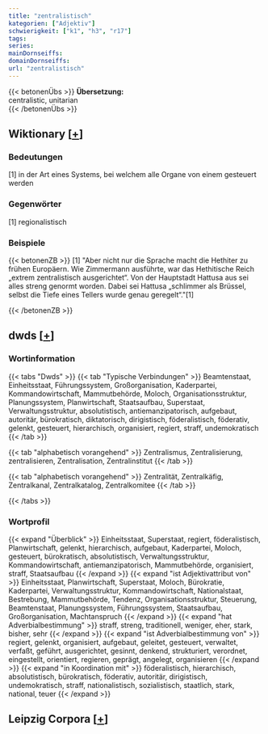 ```yaml
---
title: "zentralistisch"
kategorien: ["Adjektiv"]
schwierigkeit: ["k1", "h3", "r17"]
tags:
series:
mainDornseiffs:
domainDornseiffs:
url: "zentralistisch"
---
```


{{< betonenÜbs >}}
**Übersetzung:**  
centralistic, unitarian  
{{< /betonenÜbs >}}

## Wiktionary [[+](https://de.wiktionary.org/wiki/zentralistisch)]

### Bedeutungen
[1] in der Art eines Systems, bei welchem alle Organe von einem gesteuert werden  

### Gegenwörter
[1] regionalistisch  

### Beispiele
{{< betonenZB >}}
[1] "Aber nicht nur die Sprache macht die Hethiter zu frühen Europäern. Wie Zimmermann ausführte, war das Hethitische Reich „extrem zentralistisch ausgerichtet“. Von der Hauptstadt Hattusa aus sei alles streng genormt worden. Dabei sei Hattusa „schlimmer als Brüssel, selbst die Tiefe eines Tellers wurde genau geregelt“."[1]  

{{< /betonenZB >}}


## dwds [[+](https://www.dwds.de/wb/zentralistisch)]

### Wortinformation
{{< tabs "Dwds" >}}
{{< tab "Typische Verbindungen" >}}
Beamtenstaat, Einheitsstaat, Führungssystem, Großorganisation, Kaderpartei, Kommandowirtschaft, Mammutbehörde, Moloch, Organisationsstruktur, Planungssystem, Planwirtschaft, Staatsaufbau, Superstaat, Verwaltungsstruktur, absolutistisch, antiemanzipatorisch, aufgebaut, autoritär, bürokratisch, diktatorisch, dirigistisch, föderalistisch, föderativ, gelenkt, gesteuert, hierarchisch, organisiert, regiert, straff, undemokratisch
{{< /tab >}}

{{< tab "alphabetisch vorangehend" >}}
Zentralismus, Zentralisierung, zentralisieren, Zentralisation, Zentralinstitut
{{< /tab >}}

{{< tab "alphabetisch vorangehend" >}}
Zentralität, Zentralkäfig, Zentralkanal, Zentralkatalog, Zentralkomitee
{{< /tab >}}

{{< /tabs >}}

### Wortprofil
{{< expand "Überblick" >}} Einheitsstaat, Superstaat, regiert, föderalistisch, Planwirtschaft, gelenkt, hierarchisch, aufgebaut, Kaderpartei, Moloch, gesteuert, bürokratisch, absolutistisch, Verwaltungsstruktur, Kommandowirtschaft, antiemanzipatorisch, Mammutbehörde, organisiert, straff, Staatsaufbau {{< /expand >}}
{{< expand "ist Adjektivattribut von" >}} Einheitsstaat, Planwirtschaft, Superstaat, Moloch, Bürokratie, Kaderpartei, Verwaltungsstruktur, Kommandowirtschaft, Nationalstaat, Bestrebung, Mammutbehörde, Tendenz, Organisationsstruktur, Steuerung, Beamtenstaat, Planungssystem, Führungssystem, Staatsaufbau, Großorganisation, Machtanspruch {{< /expand >}}
{{< expand "hat Adverbialbestimmung" >}} straff, streng, traditionell, weniger, eher, stark, bisher, sehr {{< /expand >}}
{{< expand "ist Adverbialbestimmung von" >}} regiert, gelenkt, organisiert, aufgebaut, geleitet, gesteuert, verwaltet, verfaßt, geführt, ausgerichtet, gesinnt, denkend, strukturiert, verordnet, eingestellt, orientiert, regieren, geprägt, angelegt, organisieren {{< /expand >}}
{{< expand "in Koordination mit" >}} föderalistisch, hierarchisch, absolutistisch, bürokratisch, föderativ, autoritär, dirigistisch, undemokratisch, straff, nationalistisch, sozialistisch, staatlich, stark, national, teuer {{< /expand >}}

## Leipzig Corpora [[+](https://corpora.uni-leipzig.de/en/res?word=zentralistisch&corpusId=deu_newscrawl-public_2018)]


